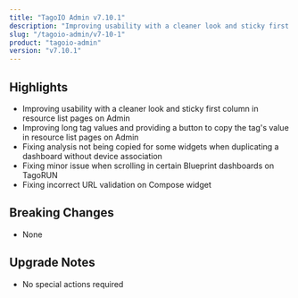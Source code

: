 ```yaml
---
title: "TagoIO Admin v7.10.1"
description: "Improving usability with a cleaner look and sticky first column in resource list pages on Admin"
slug: "/tagoio-admin/v7-10-1"
product: "tagoio-admin"
version: "v7.10.1"
---
```


## Highlights

- Improving usability with a cleaner look and sticky first column in resource list pages on Admin
- Improving long tag values and providing a button to copy the tag's value in resource list pages on Admin
- Fixing analysis not being copied for some widgets when duplicating a dashboard without device association
- Fixing minor issue when scrolling in certain Blueprint dashboards on TagoRUN
- Fixing incorrect URL validation on Compose widget

## Breaking Changes

- None

## Upgrade Notes

- No special actions required
